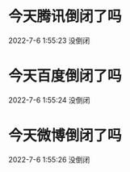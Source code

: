 # 今天腾讯倒闭了吗

2022-7-6 1:55:23 没倒闭

# 今天百度倒闭了吗

2022-7-6 1:55:24 没倒闭

# 今天微博倒闭了吗

2022-7-6 1:55:26 没倒闭

